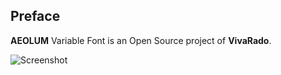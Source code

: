 ## **Preface**

**AEOLUM** Variable Font is an Open Source project of **VivaRado**.

<div markdown='1' class="header_logo">

![Screenshot](assets/media/aeolum_logo_variable_anim_repo_logo_001.gif)

</div>



